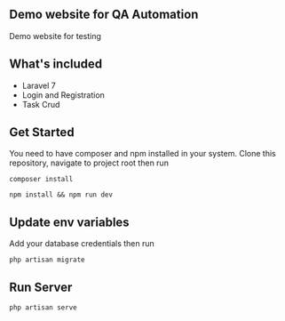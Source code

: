 ## Demo website for QA Automation

Demo website for testing 

## What's included

- Laravel 7
- Login and Registration
- Task Crud


## Get Started

You need to have composer and npm installed in your system. 
Clone this repository, navigate to project root then run

```
composer install
```

```
npm install && npm run dev
```

## Update env variables

Add your database credentials then run

```
php artisan migrate
```

## Run Server

```
php artisan serve
```